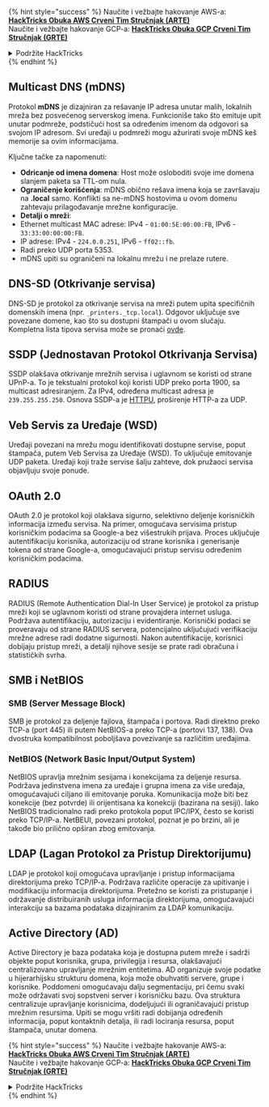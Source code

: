 {% hint style="success" %}
Naučite i vežbajte hakovanje AWS-a:<img src="/.gitbook/assets/arte.png" alt="" data-size="line">[**HackTricks Obuka AWS Crveni Tim Stručnjak (ARTE)**](https://training.hacktricks.xyz/courses/arte)<img src="/.gitbook/assets/arte.png" alt="" data-size="line">\
Naučite i vežbajte hakovanje GCP-a: <img src="/.gitbook/assets/grte.png" alt="" data-size="line">[**HackTricks Obuka GCP Crveni Tim Stručnjak (GRTE)**<img src="/.gitbook/assets/grte.png" alt="" data-size="line">](https://training.hacktricks.xyz/courses/grte)

<details>

<summary>Podržite HackTricks</summary>

* Proverite [**planove pretplate**](https://github.com/sponsors/carlospolop)!
* **Pridružite se** 💬 [**Discord grupi**](https://discord.gg/hRep4RUj7f) ili [**telegram grupi**](https://t.me/peass) ili nas **pratite** na **Twitteru** 🐦 [**@hacktricks\_live**](https://twitter.com/hacktricks\_live)**.**
* **Delite hakovanje trikova slanjem PR-ova na** [**HackTricks**](https://github.com/carlospolop/hacktricks) i [**HackTricks Cloud**](https://github.com/carlospolop/hacktricks-cloud) github repozitorijume.

</details>
{% endhint %}


## Multicast DNS (mDNS)

Protokol **mDNS** je dizajniran za rešavanje IP adresa unutar malih, lokalnih mreža bez posvećenog serverskog imena. Funkcioniše tako što emituje upit unutar podmreže, podstičući host sa određenim imenom da odgovori sa svojom IP adresom. Svi uređaji u podmreži mogu ažurirati svoje mDNS keš memorije sa ovim informacijama.

Ključne tačke za napomenuti:
- **Odricanje od imena domena**: Host može osloboditi svoje ime domena slanjem paketa sa TTL-om nula.
- **Ograničenje korišćenja**: mDNS obično rešava imena koja se završavaju na **.local** samo. Konflikti sa ne-mDNS hostovima u ovom domenu zahtevaju prilagođavanje mrežne konfiguracije.
- **Detalji o mreži**:
- Ethernet multicast MAC adrese: IPv4 - `01:00:5E:00:00:FB`, IPv6 - `33:33:00:00:00:FB`.
- IP adrese: IPv4 - `224.0.0.251`, IPv6 - `ff02::fb`.
- Radi preko UDP porta 5353.
- mDNS upiti su ograničeni na lokalnu mrežu i ne prelaze rutere.

## DNS-SD (Otkrivanje servisa)

DNS-SD je protokol za otkrivanje servisa na mreži putem upita specifičnih domenskih imena (npr. `_printers._tcp.local`). Odgovor uključuje sve povezane domene, kao što su dostupni štampači u ovom slučaju. Kompletna lista tipova servisa može se pronaći [ovde](http://www.dns-sd.org/ServiceTypes.html).

## SSDP (Jednostavan Protokol Otkrivanja Servisa)

SSDP olakšava otkrivanje mrežnih servisa i uglavnom se koristi od strane UPnP-a. To je tekstualni protokol koji koristi UDP preko porta 1900, sa multicast adresiranjem. Za IPv4, određena multicast adresa je `239.255.255.250`. Osnova SSDP-a je [HTTPU](https://en.wikipedia.org/wiki/HTTPU), proširenje HTTP-a za UDP.

## Veb Servis za Uređaje (WSD)
Uređaji povezani na mrežu mogu identifikovati dostupne servise, poput štampača, putem Veb Servisa za Uređaje (WSD). To uključuje emitovanje UDP paketa. Uređaji koji traže servise šalju zahteve, dok pružaoci servisa objavljuju svoje ponude.

## OAuth 2.0
OAuth 2.0 je protokol koji olakšava sigurno, selektivno deljenje korisničkih informacija između servisa. Na primer, omogućava servisima pristup korisničkim podacima sa Google-a bez višestrukih prijava. Proces uključuje autentifikaciju korisnika, autorizaciju od strane korisnika i generisanje tokena od strane Google-a, omogućavajući pristup servisu određenim korisničkim podacima.

## RADIUS
RADIUS (Remote Authentication Dial-In User Service) je protokol za pristup mreži koji se uglavnom koristi od strane provajdera internet usluga. Podržava autentifikaciju, autorizaciju i evidentiranje. Korisnički podaci se proveravaju od strane RADIUS servera, potencijalno uključujući verifikaciju mrežne adrese radi dodatne sigurnosti. Nakon autentifikacije, korisnici dobijaju pristup mreži, a detalji njihove sesije se prate radi obračuna i statističkih svrha.

## SMB i NetBIOS

### SMB (Server Message Block)
SMB je protokol za deljenje fajlova, štampača i portova. Radi direktno preko TCP-a (port 445) ili putem NetBIOS-a preko TCP-a (portovi 137, 138). Ova dvostruka kompatibilnost poboljšava povezivanje sa različitim uređajima.

### NetBIOS (Network Basic Input/Output System)
NetBIOS upravlja mrežnim sesijama i konekcijama za deljenje resursa. Podržava jedinstvena imena za uređaje i grupna imena za više uređaja, omogućavajući ciljano ili emitovanje poruka. Komunikacija može biti bez konekcije (bez potvrde) ili orijentisana ka konekciji (bazirana na sesiji). Iako NetBIOS tradicionalno radi preko protokola poput IPC/IPX, često se koristi preko TCP/IP-a. NetBEUI, povezani protokol, poznat je po brzini, ali je takođe bio prilično opširan zbog emitovanja.

## LDAP (Lagan Protokol za Pristup Direktorijumu)
LDAP je protokol koji omogućava upravljanje i pristup informacijama direktorijuma preko TCP/IP-a. Podržava različite operacije za upitivanje i modifikaciju informacija direktorijuma. Pretežno se koristi za pristupanje i održavanje distribuiranih usluga informacija direktorijuma, omogućavajući interakciju sa bazama podataka dizajniranim za LDAP komunikaciju.

## Active Directory (AD)
Active Directory je baza podataka koja je dostupna putem mreže i sadrži objekte poput korisnika, grupa, privilegija i resursa, olakšavajući centralizovano upravljanje mrežnim entitetima. AD organizuje svoje podatke u hijerarhijsku strukturu domena, koja može obuhvatiti servere, grupe i korisnike. Poddomeni omogućavaju dalju segmentaciju, pri čemu svaki može održavati svoj sopstveni server i korisničku bazu. Ova struktura centralizuje upravljanje korisnicima, dodeljujući ili ograničavajući pristup mrežnim resursima. Upiti se mogu vršiti radi dobijanja određenih informacija, poput kontaktnih detalja, ili radi lociranja resursa, poput štampača, unutar domena.


{% hint style="success" %}
Naučite i vežbajte hakovanje AWS-a:<img src="/.gitbook/assets/arte.png" alt="" data-size="line">[**HackTricks Obuka AWS Crveni Tim Stručnjak (ARTE)**](https://training.hacktricks.xyz/courses/arte)<img src="/.gitbook/assets/arte.png" alt="" data-size="line">\
Naučite i vežbajte hakovanje GCP-a: <img src="/.gitbook/assets/grte.png" alt="" data-size="line">[**HackTricks Obuka GCP Crveni Tim Stručnjak (GRTE)**<img src="/.gitbook/assets/grte.png" alt="" data-size="line">](https://training.hacktricks.xyz/courses/grte)

<details>

<summary>Podržite HackTricks</summary>

* Proverite [**planove pretplate**](https://github.com/sponsors/carlospolop)!
* **Pridružite se** 💬 [**Discord grupi**](https://discord.gg/hRep4RUj7f) ili [**telegram grupi**](https://t.me/peass) ili nas **pratite** na **Twitteru** 🐦 [**@hacktricks\_live**](https://twitter.com/hacktricks\_live)**.**
* **Delite hakovanje trikova slanjem PR-ova na** [**HackTricks**](https://github.com/carlospolop/hacktricks) i [**HackTricks Cloud**](https://github.com/carlospolop/hacktricks-cloud) github repozitorijume.

</details>
{% endhint %}
